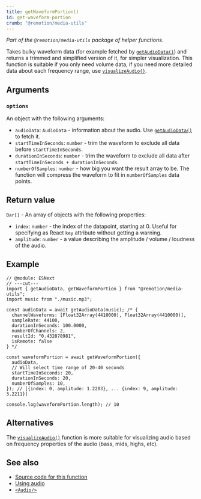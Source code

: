 ```yaml
---
title: getWaveformPortion()
id: get-waveform-portion
crumb: "@remotion/media-utils"
---
```


_Part of the `@remotion/media-utils` package of helper functions._

Takes bulky waveform data (for example fetched by [`getAudioData()`](/docs/get-audio-data)) and returns a trimmed and simplified version of it, for simpler visualization. This function is suitable if you only need volume data, if you need more detailed data about each frequency range, use [`visualizeAudio()`](/docs/visualize-audio).

## Arguments

### `options`

An object with the following arguments:

- `audioData`: `AudioData` - information about the audio. Use [`getAudioData()`](/docs/get-audio-data) to fetch it.
- `startTimeInSeconds`: `number` - trim the waveform to exclude all data before `startTimeInSeconds`.
- `durationInSeconds`: `number` - trim the waveform to exclude all data after `startTimeInSeconds + durationInSeconds`.
- `numberOfSamples`: `number` - how big you want the result array to be. The function will compress the waveform to fit in `numberOfSamples` data points.

## Return value

`Bar[]` - An array of objects with the following properties:

- `index`: `number` - the index of the datapoint, starting at 0. Useful for specifying as React `key` attribute without getting a warning.
- `amplitude`: `number` - a value describing the amplitude / volume / loudness of the audio.

## Example

```tsx twoslash
// @module: ESNext
// ---cut---
import { getAudioData, getWaveformPortion } from "@remotion/media-utils";
import music from "./music.mp3";

const audioData = await getAudioData(music); /* {
  channelWaveforms: [Float32Array(4410000), Float32Array(4410000)],
  sampleRate: 44100,
  durationInSeconds: 100.0000,
  numberOfChannels: 2,
  resultId: "0.432878981",
  isRemote: false
} */

const waveformPortion = await getWaveformPortion({
  audioData,
  // Will select time range of 20-40 seconds
  startTimeInSeconds: 20,
  durationInSeconds: 20,
  numberOfSamples: 10,
}); // [{index: 0, amplitude: 1.2203}, ... {index: 9, amplitude: 3.2211}]

console.log(waveformPortion.length); // 10
```

## Alternatives

The [`visualizeAudio()`](/docs/visualize-audio) function is more suitable for visualizing audio based on frequency properties of the audio (bass, mids, highs, etc).

## See also

- [Source code for this function](https://github.com/remotion-dev/remotion/blob/main/packages/media-utils/src/get-waveform-portion.ts)
- [Using audio](/docs/using-audio)
- [`<Audio/>`](/docs/audio)
